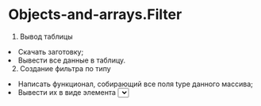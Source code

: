 # Objects-and-arrays.Filter

1. Вывод таблицы
<li> Скачать заготовку;
<li> Вывести все данные в таблицу.

2. Создание фильтра по типу
<li> Написать функционал, собирающий все поля type данного массива;
<li> Вывести их в виде элемента <select> вверху таблицы;
<li> Добавить рядом с выпадающим списком кнопку “фильтровать”.
	
3. Фильтрация элементов таблицы
<li> Добавить слушателя на кнопку “фильтровать”;
<li> По клику на кнопку реализовать функционал фильтрации элементов таблицы;
<li> Выводиться должны только те элементы, type которых соответствует выбранному в выпадающем списке значение.
